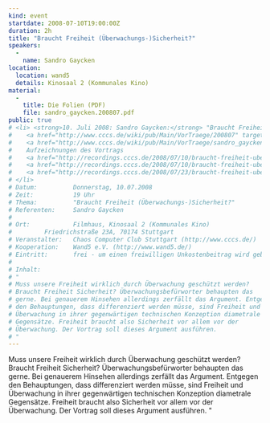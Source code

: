```yaml
---
kind: event
startdate: 2008-07-10T19:00:00Z
duration: 2h
title: "Braucht Freiheit (Überwachungs-)Sicherheit?"
speakers:
  -
    name: Sandro Gaycken
location:
  location: wand5
  details: Kinosaal 2 (Kommunales Kino)
material:
  -
    title: Die Folien (PDF)
    file: sandro_gaycken.200807.pdf
public: true
# <li> <strong>10. Juli 2008: Sandro Gaycken:</strong> "Braucht Freiheit (Überwachungs-)Sicherheit?" <br>
#    <a href="http://www.cccs.de/wiki/pub/Main/VorTraege/200807" target="_top">Pressetext 7/2008</a> <br>
#    <a href="http://www.cccs.de/wiki/pub/Main/VorTraege/sandro_gaycken.200807.pdf" target="_top">Präsentation 7/2008 (PDF)</a> <br>
#    Aufzeichnungen des Vortrags
#    <a href="http://recordings.cccs.de/2008/07/10/braucht-freiheit-uberwachungs-sicherheit/" target="_top">mp3</a>
#    <a href="http://recordings.cccs.de/2008/07/10/braucht-freiheit-uberwachungs-sicherheit-2/" target="_top">ogg</a>
#    <a href="http://recordings.cccs.de/2008/07/23/braucht-freiheit-uberwachungs-sicherheit-3/" target="_top">pdf</a>
# </li>
# Datum:          Donnerstag, 10.07.2008
# Zeit:           19 Uhr
# Thema:          "Braucht Freiheit (Überwachungs-)Sicherheit?"
# Referenten:	  Sandro Gaycken
#
# Ort:            Filmhaus, Kinosaal 2 (Kommunales Kino)
# 		  Friedrichstraße 23A, 70174 Stuttgart
# Veranstalter:   Chaos Computer Club Stuttgart (http://www.cccs.de/)
# Kooperation:    Wand5 e.V. (http://www.wand5.de/)
# Eintritt:       frei - um einen freiwilligen Unkostenbeitrag wird gebeten.
#
# Inhalt:
# "
# Muss unsere Freiheit wirklich durch Überwachung geschützt werden?
# Braucht Freiheit Sicherheit? Überwachungsbefürworter behaupten das
# gerne. Bei genauerem Hinsehen allerdings zerfällt das Argument. Entgegen
# den Behauptungen, dass differenziert werden müsse, sind Freiheit und
# Überwachung in ihrer gegenwärtigen technischen Konzeption diametrale
# Gegensätze. Freiheit braucht also Sicherheit vor allem vor der
# Überwachung. Der Vortrag soll dieses Argument ausführen.
# "
---
```

Muss unsere Freiheit wirklich durch Überwachung geschützt werden?
Braucht Freiheit Sicherheit? Überwachungsbefürworter behaupten das
gerne. Bei genauerem Hinsehen allerdings zerfällt das Argument. Entgegen
den Behauptungen, dass differenziert werden müsse, sind Freiheit und
Überwachung in ihrer gegenwärtigen technischen Konzeption diametrale
Gegensätze. Freiheit braucht also Sicherheit vor allem vor der
Überwachung. Der Vortrag soll dieses Argument ausführen.
"
